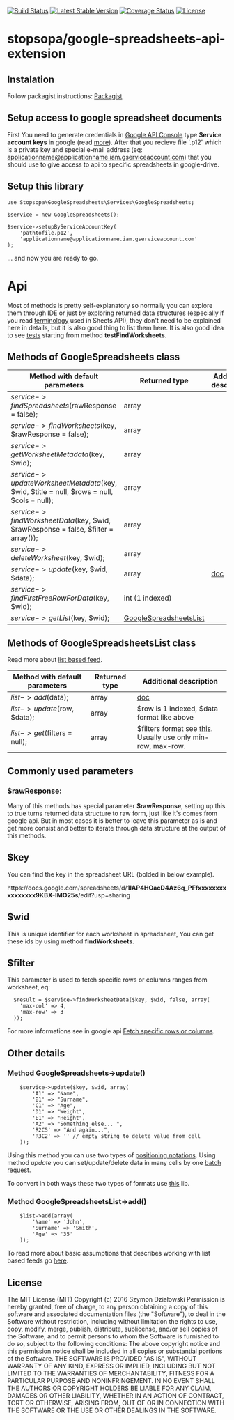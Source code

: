 [![Build Status](https://travis-ci.org/stopsopa/google-spreadsheets-api-extension.svg?branch=master)](https://travis-ci.org/stopsopa/google-spreadsheets-api-extension)
[![Latest Stable Version](https://poser.pugx.org/stopsopa/google-spreadsheets-api-extension/v/stable)](https://packagist.org/packages/stopsopa/google-spreadsheets-api-extension)
[![Coverage Status](https://coveralls.io/repos/github/stopsopa/google-spreadsheets-api-extension/badge.svg?branch=master)](https://coveralls.io/github/stopsopa/google-spreadsheets-api-extension?branch=master)
[![License](https://poser.pugx.org/stopsopa/google-spreadsheets-api-extension/license)](https://packagist.org/packages/stopsopa/google-spreadsheets-api-extension)


# stopsopa/google-spreadsheets-api-extension

## Instalation

Follow packagist instructions: [Packagist](https://packagist.org/packages/stopsopa/google-spreadsheets-api-extension
)

## Setup access to google spreadsheet documents

First You need to generate credentials in [Google API Console](https://console.developers.google.com) type **Service account keys** in google (read [more](https://support.google.com/cloud/answer/6158849?hl=en#serviceaccounts)). After that you recieve file '.p12' which is a private key and special e-mail address (eq: applicationname@applicationname.iam.gserviceaccount.com) that you should use to give access to api to specific spreadsheets in google-drive.

## Setup this library

```
use Stopsopa\GoogleSpreadsheets\Services\GoogleSpreadsheets;

$service = new GoogleSpreadsheets();

$service->setupByServiceAccountKey(
    'pathtofile.p12', 
    'applicationname@applicationname.iam.gserviceaccount.com'
);
```

... and now you are ready to go.

# Api 

Most of methods is pretty self-explanatory so normally you can explore them through IDE or just by exploring returned data structures (especially if you read [terminology](https://developers.google.com/google-apps/spreadsheets/#terminology_used_in_this_guide) used in Sheets API), they don't need to be explained here in details, but it is also good thing to list them here. It is also good idea to see [tests](https://github.com/stopsopa/google-spreadsheets-api-extension/blob/master/Tests/GoogleSpreadsheetsTest.php) starting from method **testFindWorksheets**.


## Methods of GoogleSpreadsheets class

Method with default parameters | Returned type | Additional description
------------------------------ | ------------- | ----------------------
$service->findSpreadsheets($rawResponse = false); | array | 
$service->findWorksheets($key, $rawResponse = false); | array | 
$service->getWorksheetMetadata($key, $wid); | array |  
$service->updateWorksheetMetadata($key, $wid, $title = null, $rows = null, $cols = null); | array | 
$service->findWorksheetData($key, $wid, $rawResponse = false, $filter = array()); | array | 
$service->deleteWorksheet($key, $wid); | array | 
$service->update($key, $wid, $data); | array | [doc](https://github.com/stopsopa/google-spreadsheets-api-extension#method-googlespreadsheets-update)
$service->findFirstFreeRowForData($key, $wid); | int (1 indexed) | 
$service->getList($key, $wid); |  [GoogleSpreadsheetsList](https://github.com/stopsopa/google-spreadsheets-api-extension/blob/master/Services/GoogleSpreadsheetsList.php) | 

## Methods of GoogleSpreadsheetsList class

Read more about [list based feed](https://developers.google.com/google-apps/spreadsheets/data#work_with_list-based_feeds).

Method with default parameters | Returned type | Additional description
------------------------------ | ------------- | -----------------------
$list->add($data); | array | [doc](https://github.com/stopsopa/google-spreadsheets-api-extension/blob/master/README.md#method-googlespreadsheetslist-add)
$list->update($row, $data); | array | $row is 1 indexed, $data format like above
$list->get($filters = null); | array | $filters format see [this](https://github.com/stopsopa/google-spreadsheets-api-extension#filter). <br />Usually use only min-row, max-row.


## Commonly used parameters

### $rawResponse:

Many of this methods has special parameter **$rawResponse**, setting up this to true turns returned data structure to raw form, just like it's comes from google api. But in most cases it is better to leave this parameter as is and get more consist and better to iterate through data structure at the output of this methods. 

## $key

You can find the key in the spreadsheet URL (bolded in below example).

https<b></b>://docs.google.com/spreadsheets/d/**1IAP4HOacD4Az6q_PFfxxxxxxxxxxxxxxxx9KBX-IMO25s**/edit?usp=sharing

## $wid

This is unique identifier for each worksheet in spreadsheet, You can get these ids by using method **findWorksheets**.

## $filter 

This parameter is used to fetch specific rows or columns ranges from worksheet, eq:

    
      $result = $service->findWorksheetData($key, $wid, false, array(
        'max-col' => 4,
        'max-row' => 3
      ));
      
For more informations see in google api [Fetch specific rows or columns](https://developers.google.com/google-apps/spreadsheets/data#fetch_specific_rows_or_columns).

## Other details

### Method GoogleSpreadsheets->update()

        $service->update($key, $wid, array(
            'A1' => "Name",
            'B1' => "Surname",
            'C1' => "Age",
            'D1' => "Weight",
            'E1' => "Height",
            'A2' => "Something else... ",
            'R2C5' => "And again...",
            'R3C2' => '' // empty string to delete value from cell
        ));
        
Using this method you can use two types of [positioning notations](https://developers.google.com/google-apps/spreadsheets/data#work_with_cell-based_feeds). Using method *update* you can set/update/delete data in many cells by one [batch request](https://developers.google.com/google-apps/spreadsheets/data#update_multiple_cells_with_a_batch_request).  

To convert in both ways these two types of formats use [this](https://github.com/stopsopa/google-spreadsheets-api-extension/blob/master/Utils/CellConverter.php) lib.

### Method GoogleSpreadsheetsList->add()

        $list->add(array(
            'Name' => 'John',
            'Surname' => 'Smith',
            'Age' => '35'
        ));
        
To read more about basic assumptions that describes working with list based feeds go [here](https://developers.google.com/google-apps/spreadsheets/data#work_with_list-based_feeds).

    
    


## License

The MIT License (MIT)
Copyright (c) 2016 Szymon Działowski
Permission is hereby granted, free of charge, to any person obtaining a copy of this software and associated documentation files (the "Software"), to deal in the Software without restriction, including without limitation the rights to use, copy, modify, merge, publish, distribute, sublicense, and/or sell copies of the Software, and to permit persons to whom the Software is furnished to do so, subject to the following conditions:
The above copyright notice and this permission notice shall be included in all copies or substantial portions of the Software.
THE SOFTWARE IS PROVIDED "AS IS", WITHOUT WARRANTY OF ANY KIND, EXPRESS OR IMPLIED, INCLUDING BUT NOT LIMITED TO THE WARRANTIES OF MERCHANTABILITY, FITNESS FOR A PARTICULAR PURPOSE AND NONINFRINGEMENT. IN NO EVENT SHALL THE AUTHORS OR COPYRIGHT HOLDERS BE LIABLE FOR ANY CLAIM, DAMAGES OR OTHER LIABILITY, WHETHER IN AN ACTION OF CONTRACT, TORT OR OTHERWISE, ARISING FROM, OUT OF OR IN CONNECTION WITH THE SOFTWARE OR THE USE OR OTHER DEALINGS IN THE SOFTWARE.













